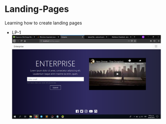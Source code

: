 # Landing-Pages
Learning how to create landing pages

* LP-1
![lp-1](https://github.com/andcsm/Landing-Pages/blob/master/LP-1/LP-1.png)
